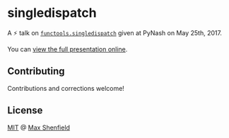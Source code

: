 # singledispatch
A :zap: talk on [`functools.singledispatch`](https://docs.python.org/3/library/functools.html#functools.singledispatch) given at PyNash on May 25th, 2017.

You can [view the full presentation online](singledispatch.ipynb).

## Contributing
Contributions and corrections welcome!

## License
[MIT](LICENSE.md) @ [Max Shenfield](https://github.com/mshenfield)
